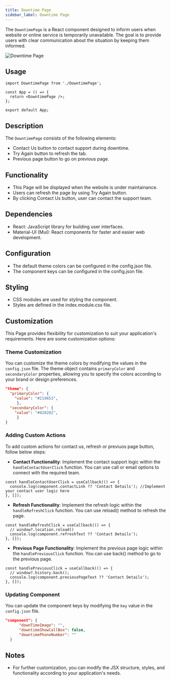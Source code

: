 ```yaml
---
title: Downtime Page
sidebar_label: Downtime Page
---
```


<head>
  <title> Downtime Page </title>
  <meta name="description" content="your meta content goes here" />
</head>

The `DowntimePage` is a React component designed to inform users when website or online service is temporarily unavailable. The goal is to provide users with clear communication about the situation by keeping them informed.

<img src="/img/pages/downtimePage.png" alt="Downtime Page" />

## Usage

```tsx
import DowntimePage from './DowntimePage';

const App = () => {
  return <DowntimePage />;
};

export default App;
```

## Description

The `DowntimePage` consists of the following elements:

- Contact Us button to contact support during downtime.
- Try Again button to refresh the tab.
- Previous page button to go on previous page.

## Functionality

- This Page will be displayed when the website is under maintainance.
- Users can refresh the page by using Try Again button.
- By clicking Contact Us button, user can contact the support team.

## Dependencies

- React: JavaScript library for building user interfaces.
- Material-UI (Mui): React components for faster and easier web development.

## Configuration

- The default theme colors can be configured in the config.json file.
- The component keys can be configured in the config.json file.

## Styling

- CSS modules are used for styling the component.
- Styles are defined in the index.module.css file.

## Customization

This Page provides flexibility for customization to suit your application's requirements. Here are some customization options:

### Theme Customization

You can customize the theme colors by modifying the values in the `config.json` file. The theme object contains `primaryColor` and `secondaryColor` properties, allowing you to specify the colors according to your brand or design preferences.

```json
"theme": {
  "primaryColor": {
    "value": "#219653",
     },
  "secondaryColor": {
    "value": "#828282",
     }
}
```

### Adding Custom Actions

To add custom actions for contact us, refresh or previuos page button, follow below steps:

- **Contact Functionality**: Implement the contact support logic within the `handleContactUserClick` function. You can use call or email options to connect with the required team.

```tsx
const handleContactUserClick = useCallback(() => {
  console.log(component.contactLink ?? 'Contact Details'); //Implement your contact user logic here
}, []);
```

- **Refresh Functionality**: Implement the refresh logic within the `handleRefreshClick` function. You can use reload() method to refresh the page.

```tsx
const handleRefreshClick = useCallback(() => {
  // window?.location.reload()
  console.log(component.refreshText ?? 'Contact Details');
}, []);
```

- **Previous Page Functionality**: Implement the previous page logic within the `handlePreviousClick` function. You can use back() method to go to the previous page.

```tsx
const handlePreviousClick = useCallback(() => {
  // window?.history.back();
  console.log(component.previousPageText ?? 'Contact Details');
}, []);
```

### Updating Component

You can update the component keys by modifying the `key` value in the `config.json` file.

```json
"component": {
      "downTimeImage": "",
      "downtimeShowCallBox": false,
      "downtimePhoneNumber": ""
  }
```

## Notes

- For further customization, you can modify the JSX structure, styles, and functionality according to your application's needs.
